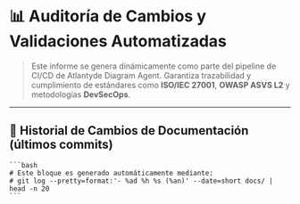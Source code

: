 # 📊 Auditoría de Cambios y Validaciones Automatizadas

> Este informe se genera dinámicamente como parte del pipeline de CI/CD de Atlantyde Diagram Agent. Garantiza trazabilidad y cumplimiento de estándares como **ISO/IEC 27001**, **OWASP ASVS L2** y metodologías **DevSecOps**.

---

## 🧬 Historial de Cambios de Documentación (últimos commits)

    ```bash
    # Este bloque es generado automáticamente mediante:
    # git log --pretty=format:'- %ad %h %s (%an)' --date=short docs/ | head -n 20
    ```